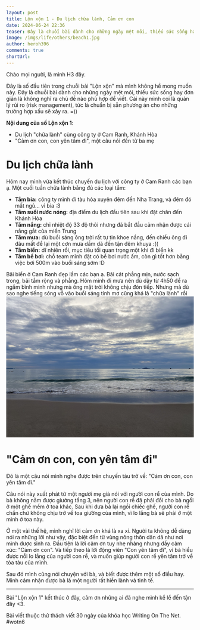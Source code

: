 ```yaml
---
layout: post
title: Lộn xộn 1 - Du lịch chữa lành, Cảm ơn con
date: 2024-06-24 22:36
teaser: Đây là chuỗi bài dành cho những ngày mệt mỏi, thiếu sức sống hay đơn giản là không nghĩ ra chủ đề nào phù hợp để viết. Cái này mình coi là quản lý rủi ro (risk management), tức là chuẩn bị sẵn phương án cho những trường hợp xấu sẽ xảy ra =))
image: /imgs/life/others/beach1.jpg
author: heroh396
comments: true
shortUrl:
---
```


Chào mọi người, là mình H3 đây.

Đây là số đầu tiên trong chuỗi bài "Lộn xộn" mà mình không hề mong muốn này. Đây là chuỗi bài dành cho những ngày mệt mỏi, thiếu sức sống hay đơn giản là không nghĩ ra chủ đề nào phù hợp để viết. Cái này mình coi là quản lý rủi ro (risk management), tức là chuẩn bị sẵn phương án cho những trường hợp xấu sẽ xảy ra. =))

**Nội dung của số Lộn xộn 1**:
- Du lịch "chữa lành" cùng công ty ở Cam Ranh, Khánh Hòa
- "Cảm ơn con, con yên tâm đi", một câu nói đến từ ba mẹ

# Du lịch chữa lành

Hôm nay mình vừa kết thúc chuyến du lịch với công ty ở Cam Ranh các bạn ạ. Một cuối tuần chữa lành bằng đủ các loại tắm:
- **Tắm bia:** công ty mình đi tàu hỏa xuyên đêm đến Nha Trang, và đêm đó mất ngủ... vì bia :3
- **Tắm suối nước nóng:** địa điểm du lịch đầu tiên sau khi đặt chân đến Khánh Hòa
- **Tắm nắng:** chỉ nhiệt độ 33 độ thôi nhưng đã bắt đầu cảm nhận được cái nắng gắt của miền Trung
- **Tắm mưa:** dù buổi sáng ông trời rất tự tin khoe nắng, đến chiều ông đi đâu mất để lại một cơn mưa dầm dã đến tận đêm khuya :((
- **Tắm biển:** dĩ nhiên rồi, mục tiêu tối quan trọng một khi đi biển kk
- **Tắm bể bơi:** chỗ team mình đặt có bể bơi nước ấm, còn gì tốt hơn bằng việc bơi 500m vào buổi sáng sớm :D

Bãi biển ở Cam Ranh đẹp lắm các bạn ạ. Bãi cát phẳng mịn, nước sạch trong, bãi tắm rộng và phẳng. Hôm mình đi mưa nên dù dậy từ 4h50 để ra ngắm bình minh nhưng mà ông mặt trời không chịu đón tiếp. Nhưng mà dù sao nghe tiếng sóng vỗ vào buổi sáng tinh mơ cũng khá là "chữa lành" rồi
<img width="800" src="/imgs/life/others/beach1.jpg"><br>


# "Cảm ơn con, con yên tâm đi"

Đó là một câu nói mình nghe được trên chuyến tàu trở về: "Cảm ơn con, con yên tâm đi."

Câu nói này xuất phát từ một người mẹ già nói với người con rể của mình. Do bà không nằm được giường tầng 3, nên người con rể đã phải đổi cho bà ngồi ở một ghế mềm ở toa khác. Sau khi đưa bà lại ngồi chiếc ghế, người con rể chần chừ không chịu trở về toa giường của mình, vì lo lắng bà sẽ phải ở một mình ở toa này. 

Ở một vài thế hệ, mình nghĩ lời cảm ơn khá là xa xỉ. Người ta không dễ dàng nói ra những lời như vậy, đặc biệt đến từ vùng nông thôn dân dã như nơi mình được sinh ra. Đầu tiên là lời cảm ơn tuy nhẹ nhàng nhưng đầy cảm xúc: "Cảm ơn con". Và tiếp theo là lời động viên "Con yên tâm đi", vì bà hiểu được nỗi lo lắng của người con rể, và muốn giúp người con rể yên tâm trở về tòa tàu của mình.

Sau đó mình cũng nói chuyện với bà, và biết được thêm một số điều hay. Mình cảm nhận được bà là một người rất hiền lành và tinh tế.

---
Bài "Lộn xộn 1"  kết thúc ở đây, cảm ơn những ai đã nghe mình kể lể đến tận đây <3.

Bài viết thuộc thử thách viết 30 ngày của khóa học Writing On The Net. #wotn6
